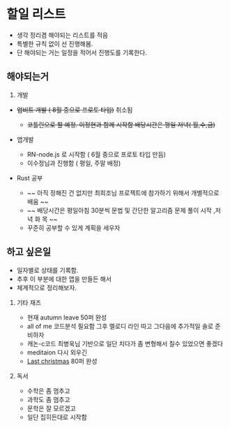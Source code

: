 # 할일 리스트
- 생각 정리겸 해야되는 리스트를 적음
- 특별한 규칙 없이 선 진행해봄.
- 단 해야되는 거는 일정을 적어서 진행도를 기록한다.


## 해야되는거

1. 개발
- ~~업비트 개발 ( 8월 중으로 프로토 타입)~~ 취소됨 
    - ~~코틀린으로 할 예정. 이정현과 함께 시작함 배당시간은 평일 저녁( 월,수,금)~~

- 앱개발
    - RN-node.js 로 시작함 ( 6월 중으로 프로토 타입 만듬)
    - 이수정님과 진행함 ( 평일, 주말 배정)

- Rust 공부
    - ~~ 아직 정해진 건 없지만 최희조님 프로젝트에 참가하기 위해서 개별적으로 배움 ~~
    - ~~ 배당시간은 평일아침 30분씩 문법 및 간단한 알고리즘 문제 풀이 시작 ,저녁 화 목 ~~ 
    - 꾸준히 공부할 수 있게 계획을 세우자



## 하고 싶은일
- 일자별로 상태를 기록함.
- 추후 이 부분에 대한 앱을 만들든 해서
- 체계적으로 정리해보자.


1. 기타 재즈
    - 현재 autumn leave 50퍼 완성
    - all of me 코드분석 필요함 그후 멜로디 라인 따고 그다음에 추가적일 솔로 준비하자
    - 캐논-c코드 최병욱님 기반으로 일단 치다가 좀 변형해서 칠수 있었으면 좋겠다
    - meditaion 다시 외우긴
    - [Last christmas](https://www.youtube.com/watch?v=OZnFKL6wrmM) 80퍼 완성

2. 독서
    - 수학은 좀 멈추고
    - 과학도 좀 멈추고
    - 문학은 잘 모르겠고
    - 일단 집히든대로 시작함